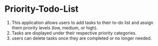 # Priority-Todo-List
1. This application allows users to add tasks to their to-do list and assign them priority levels (low, medium, or high).
2. Tasks are displayed under their respective priority categories.
3. users can delete tasks once they are completed or no longer needed.
